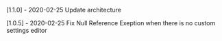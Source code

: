 [1.1.0] - 2020-02-25
Update architecture

[1.0.5] - 2020-02-25
Fix Null Reference Exeption when there is no custom settings editor